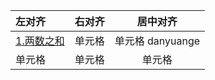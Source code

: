 | 左对齐 | 右对齐 | 居中对齐 |
| :-----| ----: | :----: |
| [1.两数之和](https://leetcode-cn.com/problems/two-sum/?utm_source=LCUS&utm_medium=ip_redirect_q_uns&utm_campaign=transfer2china) | 单元格 | 单元格 danyuange|
| 单元格 | 单元格 | 单元格 |